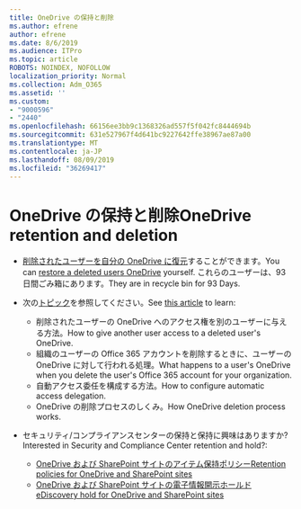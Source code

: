 ```yaml
---
title: OneDrive の保持と削除
ms.author: efrene
author: efrene
ms.date: 8/6/2019
ms.audience: ITPro
ms.topic: article
ROBOTS: NOINDEX, NOFOLLOW
localization_priority: Normal
ms.collection: Adm_O365
ms.assetid: ''
ms.custom:
- "9000596"
- "2440"
ms.openlocfilehash: 66156ee3bb9c1368326ad557f5f042fc8444694b
ms.sourcegitcommit: 631e527967f4d641bc9227642ffe38967ae87a00
ms.translationtype: MT
ms.contentlocale: ja-JP
ms.lasthandoff: 08/09/2019
ms.locfileid: "36269417"
---
```

# <a name="onedrive-retention-and-deletion"></a><span data-ttu-id="d896e-102">OneDrive の保持と削除</span><span class="sxs-lookup"><span data-stu-id="d896e-102">OneDrive retention and deletion</span></span>

- <span data-ttu-id="d896e-103">[削除されたユーザーを自分の OneDrive に復元](https://docs.microsoft.com/onedrive/restore-deleted-onedrive)することができます。</span><span class="sxs-lookup"><span data-stu-id="d896e-103">You can [restore a deleted users OneDrive](https://docs.microsoft.com/onedrive/restore-deleted-onedrive) yourself.</span></span> <span data-ttu-id="d896e-104">これらのユーザーは、93日間ごみ箱にあります。</span><span class="sxs-lookup"><span data-stu-id="d896e-104">They are in recycle bin for 93 Days.</span></span> 

- <span data-ttu-id="d896e-105">次の[トピック](https://docs.microsoft.com/onedrive/restore-deleted-onedrive)を参照してください。</span><span class="sxs-lookup"><span data-stu-id="d896e-105">See [this article](https://docs.microsoft.com/onedrive/restore-deleted-onedrive) to learn:</span></span>
    - <span data-ttu-id="d896e-106">削除されたユーザーの OneDrive へのアクセス権を別のユーザーに与える方法。</span><span class="sxs-lookup"><span data-stu-id="d896e-106">How to give another user access to a deleted user's OneDrive.</span></span>
    - <span data-ttu-id="d896e-107">組織のユーザーの Office 365 アカウントを削除するときに、ユーザーの OneDrive に対して行われる処理。</span><span class="sxs-lookup"><span data-stu-id="d896e-107">What happens to a user's OneDrive when you delete the user's Office 365 account for your organization.</span></span>
    - <span data-ttu-id="d896e-108">自動アクセス委任を構成する方法。</span><span class="sxs-lookup"><span data-stu-id="d896e-108">How to configure automatic access delegation.</span></span>
    - <span data-ttu-id="d896e-109">OneDrive の削除プロセスのしくみ。</span><span class="sxs-lookup"><span data-stu-id="d896e-109">How OneDrive deletion process works.</span></span>

- <span data-ttu-id="d896e-110">セキュリティ/コンプライアンスセンターの保持と保持に興味はありますか?</span><span class="sxs-lookup"><span data-stu-id="d896e-110">Interested in Security and Compliance Center retention and hold?:</span></span>
    - [<span data-ttu-id="d896e-111">OneDrive および SharePoint サイトのアイテム保持ポリシー</span><span class="sxs-lookup"><span data-stu-id="d896e-111">Retention policies for OneDrive and SharePoint sites</span></span>](https://docs.microsoft.com/office365/securitycompliance/retention-policies?redirectSourcePath=%252farticle%252f5e377752-700d-4870-9b6d-12bfc12d2423#content-in-onedrive-accounts-and-sharepoint-sites)
    - [<span data-ttu-id="d896e-112">OneDrive および SharePoint サイトの電子情報開示ホールド</span><span class="sxs-lookup"><span data-stu-id="d896e-112">eDiscovery hold for OneDrive and SharePoint sites</span></span>](https://docs.microsoft.com/office365/securitycompliance/ediscovery-cases#step-4-place-content-locations-on-hold)



